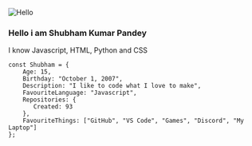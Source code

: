 ![Hello](https://c.tenor.com/-HBmXyghT-oAAAAi/hello-hi.gif)

### Hello i am Shubham Kumar Pandey
I know Javascript, HTML, Python and CSS

```JS
const Shubham = {
    Age: 15,
    Birthday: "October 1, 2007",
    Description: "I like to code what I love to make",
    FavouriteLanguage: "Javascript",
    Repositories: {
       Created: 93
    },
    FavouriteThings: ["GitHub", "VS Code", "Games", "Discord", "My Laptop"]
};
```
